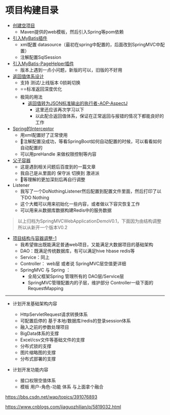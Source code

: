 # 项目构建目录

- [创建空项目](./01.NewProject.md)
  - Maven提供的web模板，然后引入Spring等pom依赖
- [引入MyBatis插件](./02.MyBatis.md)
  - xml配置 datasource（最初在spring中配置的，后面改到SpringMVC中配置）
  - 注解配置SqlSession
- [引入MyBatis-PageHelper插件](./05.PageHelper.md)
  - 版本上遇到一点小问题，新版的可以，旧版的不好用
- [返回值体系设计](./04.返回体系设计.md)
  - 支持 测试/上线版本 0损耗切换
  - ⭐⭐标准返回深度优化
  - 极简的用法
    - [返回值转为JSON标准输出的执行者-AOP-AspectJ](./03.AspectJ.md)
        - 这里还应该再次学习以下
        - 以此配合返回值体系，保证在正常返回与报错的情况下都能良好的工作
- [Spring的Interceptor](./06.Interceptor.md)
  - 用xml配置好了正常使用
  - 🔺注解配置没成功，等看SpringBoot如何自动配置的时候，可以看看如何自动配置的
  - 可以用preHandle 来做权限控制等内容
- [父子容器](./07.父子容器.md)
  - 这是遇到相关问题后百度到的一篇文章
  - 我自己是从里面的 保守派 切换到 激进派
  - 🔺等理解的更加深刻后再自行调整
- Listener
  - 我写了一个DoNothingListener然后配置到配置文件里面，然后打印了以下DO Nothing
  - 这个大概可以用来初始化一些内容，或者做以下容灾恢复工作
  - 可以用来从数据库数据构建Redis中的服务数据

> 以上归档为SpringMVCWebApplicationDemoV0.1，下面因为由结构调整所以从新开一个版本V0.2

- [项目结构与容器调整-1](./08.项目调整.md)
  - 我希望做出既能满足普通web项目，又能满足大数据项目的基础架构
  - DAO：既满足传统数据库，有可以满足hive hbase redis等
  - Service：同上
  - Controller： web层 或者说 SpringMVC层空值更详细
  - SpringMVC 与 Spring ：
    - 全局父框架Spring 管理所有的 DAO层/Service层
    - SpringMVC管理配置内的子层，维护部分 Controller一级下面的RequestMapping
---------------------------------
- 计划开发基础架构内容
  - HttpServletRequest请求转换体系  
  - 可配置启停的 基于本地/数据库/redis的登录session体系
  - 融入之前的参数处理项目
  - BigData体系的支撑
  - Excel/csv文件等基础文件的支撑
  - 分布式锁的支撑
  - 图片缩略图的支撑
  - 分布式部署的支撑

- 计划开发功能内容
  - 接口权限空值体系
  - 模板 用户-角色-功能 体系 与上面拿个融合



https://bbs.csdn.net/wap/topics/391076893

https://www.cnblogs.com/jiaguozhilian/p/5819032.html